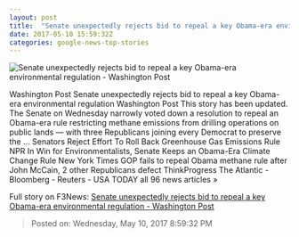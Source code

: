 ```yaml
---
layout: post
title:  "Senate unexpectedly rejects bid to repeal a key Obama-era environmental regulation - Washington Post"
date: 2017-05-10 15:59:32Z
categories: google-news-top-stories
---
```


![Senate unexpectedly rejects bid to repeal a key Obama-era environmental regulation - Washington Post](https://img.washingtonpost.com/rf/image_1484w/2010-2019/WashingtonPost/2014/10/24/Editorial-Opinion/Images/Methane-0c883.jpg)

Washington Post Senate unexpectedly rejects bid to repeal a key Obama-era environmental regulation Washington Post This story has been updated. The Senate on Wednesday narrowly voted down a resolution to repeal an Obama-era rule restricting methane emissions from drilling operations on public lands — with three Republicans joining every Democrat to preserve the ... Senators Reject Effort To Roll Back Greenhouse Gas Emissions Rule NPR In Win for Environmentalists, Senate Keeps an Obama-Era Climate Change Rule New York Times GOP fails to repeal Obama methane rule after John McCain, 2 other Republicans defect ThinkProgress The Atlantic - Bloomberg - Reuters - USA TODAY all 96 news articles »


Full story on F3News: [Senate unexpectedly rejects bid to repeal a key Obama-era environmental regulation - Washington Post](http://www.f3nws.com/n/MVGcMD)

> Posted on: Wednesday, May 10, 2017 8:59:32 PM
